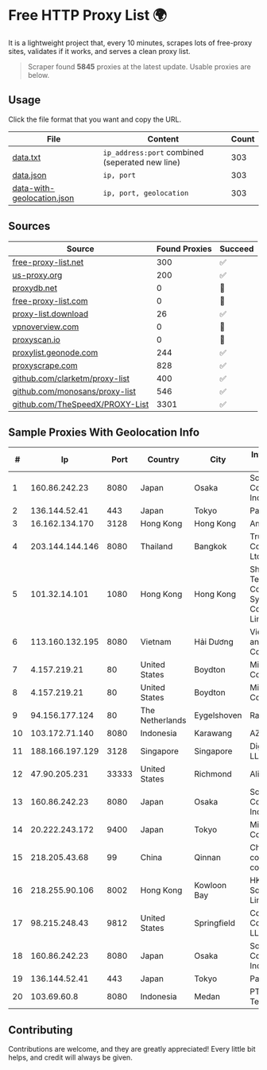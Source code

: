 
# Free HTTP Proxy List 🌍

It is a lightweight project that, every 10 minutes, scrapes lots of free-proxy sites, validates if it works, and serves a clean proxy list.


> Scraper found **5845** proxies at the latest update. Usable proxies are below.

## Usage

Click the file format that you want and copy the URL.


|File|Content|Count|
|----|-------|-----|
|[data.txt](https://raw.githubusercontent.com/themiralay/Proxy-List-World/master/data.txt)|`ip_address:port` combined (seperated new line)|303|
|[data.json](https://raw.githubusercontent.com/themiralay/Proxy-List-World/master/data.json)|`ip, port`|303|
|[data-with-geolocation.json](https://raw.githubusercontent.com/themiralay/Proxy-List-World/master/data-with-geolocation.json)|`ip, port, geolocation`|303|

## Sources

|Source|Found Proxies|Succeed|
|------|-------------|-------|
|[free-proxy-list.net](https://free-proxy-list.net)|300|✅|
|[us-proxy.org](https://www.us-proxy.org)|200|✅|
|[proxydb.net](http://proxydb.net)|0|🚫|
|[free-proxy-list.com](https://free-proxy-list.com/?page=&port=&type%5B%5D=http&type%5B%5D=https&up_time=0&search=Search)|0|🚫|
|[proxy-list.download](https://www.proxy-list.download/HTTP)|26|✅|
|[vpnoverview.com](https://vpnoverview.com/privacy/anonymous-browsing/free-proxy-servers)|0|🚫|
|[proxyscan.io](https://www.proxyscan.io)|0|🚫|
|[proxylist.geonode.com](https://proxylist.geonode.com/api/proxy-list?limit=300&page=1&sort_by=lastChecked&sort_type=desc&protocols=http,https)|244|✅|
|[proxyscrape.com](https://api.proxyscrape.com/v2/?request=displayproxies&protocol=http&timeout=10000&country=all&ssl=all&anonymity=all)|828|✅|
|[github.com/clarketm/proxy-list](https://raw.githubusercontent.com/clarketm/proxy-list/master/proxy-list-raw.txt)|400|✅|
|[github.com/monosans/proxy-list](https://raw.githubusercontent.com/monosans/proxy-list/main/proxies/http.txt)|546|✅|
|[github.com/TheSpeedX/PROXY-List](https://raw.githubusercontent.com/TheSpeedX/PROXY-List/master/http.txt)|3301|✅|


## Sample Proxies With Geolocation Info

|#|Ip|Port|Country|City|Internet Service Provider|
|-|--|----|-------|----|-------------------------|
|1|160.86.242.23|8080|Japan|Osaka|Sony Network Communications Inc|
|2|136.144.52.41|443|Japan|Tokyo|Packet Host, Inc.|
|3|16.162.134.170|3128|Hong Kong|Hong Kong|Amazon.com|
|4|203.144.144.146|8080|Thailand|Bangkok|True Internet Corporation CO. Ltd.|
|5|101.32.14.101|1080|Hong Kong|Hong Kong|Shenzhen Tencent Computer Systems Company Limited|
|6|113.160.132.195|8080|Vietnam|Hải Dương|VietNam Post and Telecom Corporation|
|7|4.157.219.21|80|United States|Boydton|Microsoft Corporation|
|8|4.157.219.21|80|United States|Boydton|Microsoft Corporation|
|9|94.156.177.124|80|The Netherlands|Eygelshoven|Railnet LLC|
|10|103.172.71.140|8080|Indonesia|Karawang|AZNET|
|11|188.166.197.129|3128|Singapore|Singapore|DigitalOcean, LLC|
|12|47.90.205.231|33333|United States|Richmond|Alibaba.com LLC|
|13|160.86.242.23|8080|Japan|Osaka|Sony Network Communications Inc|
|14|20.222.243.172|9400|Japan|Tokyo|Microsoft Corporation|
|15|218.205.43.68|99|China|Qinnan|China Mobile communications corporation|
|16|218.255.90.106|8002|Hong Kong|Kowloon Bay|HKBN Enterprise Solutions HK Limited|
|17|98.215.248.43|9812|United States|Springfield|Comcast Cable Communications, LLC|
|18|160.86.242.23|8080|Japan|Osaka|Sony Network Communications Inc|
|19|136.144.52.41|443|Japan|Tokyo|Packet Host, Inc.|
|20|103.69.60.8|8080|Indonesia|Medan|PT Sukha Karya Teknologi|



## Contributing

Contributions are welcome, and they are greatly appreciated! Every
little bit helps, and credit will always be given.

